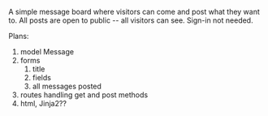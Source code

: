 A simple message board where visitors can come and post what they want to.
All posts are open to public -- all visitors can see. 
Sign-in not needed.

Plans:
1. model Message
2. forms 
    1. title
    2. fields
    3. all messages posted
3. routes handling get and post methods
4. html, Jinja2??